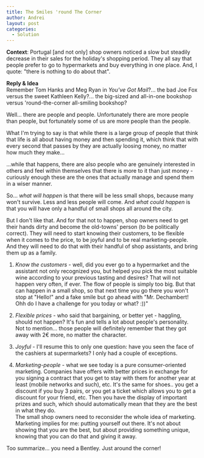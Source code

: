 ```yaml
---
title: The Smiles 'round The Corner
author: Andrei
layout: post
categories:
  - Solution
---
```

**Context**: Portugal [and not only] shop owners noticed a slow but steadily decrease in their sales for the holiday's shopping period. They all say that people prefer to go to hypermarkets and buy everything in one place. And, I quote: "there is nothing to do about that".

**Reply & Idea**  
Remember Tom Hanks and Meg Ryan in *You've Got Mail*?... the bad Joe Fox versus the sweet Kathleen Kelly?... the big-sized and all-in-one bookshop versus 'round-the-corner all-smiling bookshop?

Well... there are people and people. Unfortunately there are more people than people, but fortunately some of us are more people than the people.

What I'm trying to say is that while there is a large group of people that think that life is all about having money and then spending it, which think that with every second that passes by they are actually loosing money, no matter how much they make...

...while that happens, there are also people who are genuinely interested in others and feel within themselves that there is more to it than just money - curiously enough these are the ones that actually manage and spend them in a wiser manner.

So... *what will happen* is that there will be less small shops, because many won't survive. Less and less people will come. And *what could happen* is that you will have only a handful of small shops all around the city.



But I don't like that. And for that not to happen, shop owners need to get their hands dirty and become the old-towns' person (to be politically correct). They will need to start knowing their customers, to be flexible when it comes to the price, to be joyful and to be real marketing-people. And they will need to do that with their handful of shop assistants, and bring them up as a family.

1. *Know the customers* - well, did you ever go to a hypermarket and the assistant not only recognized you, but helped you pick the most suitable wine according to your previous tasting and desires? That will not happen very often, if ever. The flow of people is simply too big. But that can happen in a small shop, so that next time you go there you won't stop at "Hello!" and a fake smile but go ahead with "Mr. Dechambert! Ohh do I have a challenge for you today or what? :))"

2. *Flexible prices* - who said that bargaining, or better yet - haggling, should not happen? It's fun and tells a lot about people's personality. Not to mention... those people will definitely remember that they got away with 2€ more, no matter the character.

3. *Joyful* - I'll resume this to only one question: have you seen the face of the cashiers at supermarkets? I only had a couple of exceptions.

4. *Marketing-people* - what we see today is a pure consumer-oriented marketing. Companies have offers with better prices in exchange for you signing a contract that you get to stay with them for another year at least (mobile networks and such), etc. It's the same for shoes.. you get a discount if you buy 3 pairs, or you get a ticket which allows you to get a discount for your friend, etc. Then you have the display of important prizes and such, which should automatically mean that they are the best in what they do.  
The small shop owners need to reconsider the whole idea of marketing. Marketing implies for me: putting yourself out there. It's not about showing that you are the best, but about providing something unique, knowing that you can do that and giving it away.

Too summarize... you need a Bentley. Just around the corner!

<div class="wlWriterSmartContent" style="display:inline;margin:0;padding:0;">
  <div>
    <span class='embed-youtube' style='text-align:center; display: block;'></span>
  </div>
</div>